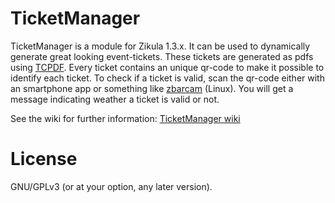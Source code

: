 TicketManager
=============
TicketManager is a module for Zikula 1.3.x. It can be used to dynamically generate great looking event-tickets. These tickets are generated as pdfs using [TCPDF](http://www.tcpdf.org). Every ticket contains an unique qr-code to make it possible to identify each ticket. To check if a ticket is valid, scan the qr-code either with an smartphone app or something like [zbarcam](http://manpages.ubuntu.com/manpages/raring/man1/zbarcam.1.html) (Linux). You will get a message indicating weather a ticket is valid or not.

See the wiki for further information: [TicketManager wiki](http://github.com/cmfcmf/TicketManager/wiki)

License
=======
GNU/GPLv3 (or at your option, any later version).

